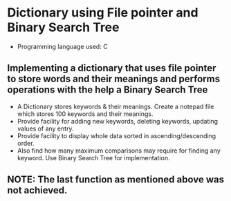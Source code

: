 # Dictionary using File pointer and Binary Search Tree

 - Programming language used: C

## Implementing a dictionary that uses file pointer to store words and their meanings and performs operations with the help a Binary Search Tree

 - A Dictionary stores keywords & their meanings. Create a notepad file which stores 100 keywords and their meanings.
 - Provide facility for adding new keywords, deleting keywords, updating values of any entry.
 - Provide facility to display whole data sorted in ascending/descending order.
 - Also find how many maximum comparisons may require for finding any keyword. Use Binary Search Tree for implementation.

 ## NOTE: The last function as mentioned above was not achieved.
